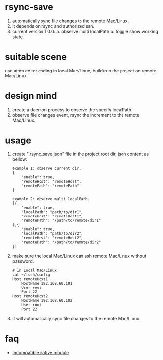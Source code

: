 rsync-save
======
1. automatically sync file changes to the remote Mac/Linux.
2. it depends on rsync and authorized ssh.
3. current version 1.0.0:
    a. observe multi localPath
    b. toggle show working state.

suitable scene
======
use atom editor coding in local Mac/Linux, build/run the project on remote Mac/Linux.

design mind
======
1. create a daemon process to observe the specify localPath.
2. observe file changes event, rsync the increment to the remote Mac/Linux.

usage
======
1. create ".rsync_save.json" file in the project root dir, json content as bellow:
    ```
    example 1: observe current dir.
    {
        "enable": true,
        "remoteHost": "remoteHost",
        "remotePath": "remotePath"
    }
    ```

    ```
    example 2: observe multi localPath.
    [{
        "enable": true,
        "localPath": "path/to/dir1",
        "remoteHost": "remoteHost1",
        "remotePath": "/path/to/remote/dir1"
    },{
        "enable": true,
        "localPath": "path/to/dir2",
        "remoteHost": "remoteHost2",
        "remotePath": "/path/to/remote/dir2"
    }]
    ```

2. make sure the local Mac/Linux can ssh remote Mac/Linux without password.

    ```
    # In Local Mac/Linux
    cat ~/.ssh/config
    Host remoteHost1
        HostName 192.168.60.101
        User root
        Port 22
    Host remoteHost2
        HostName 192.168.60.102
        User root
        Port 22
    ```

3. it will automatically sync file changes to the remote Mac/Linux.

faq
======
- [Incompatible native module](https://discuss.atom.io/t/incompatible-native-module/21454)
